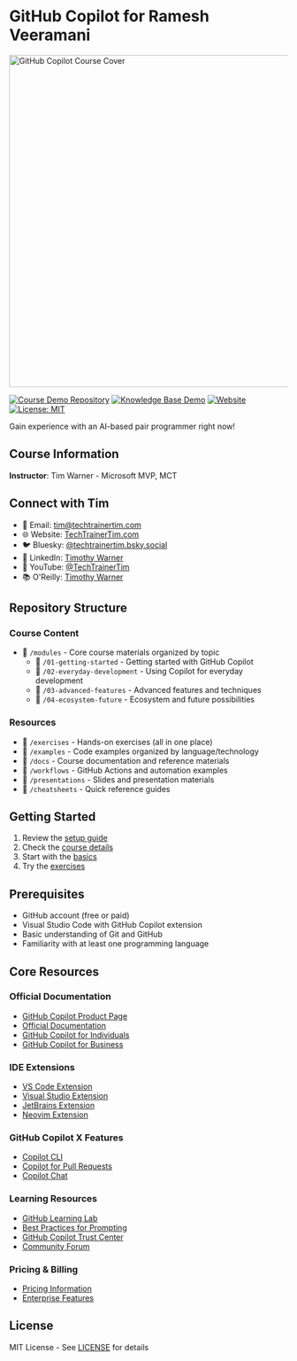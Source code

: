 
# GitHub Copilot for Ramesh Veeramani

<img src="assets/images/tim-gh-copilot-cover-slide.png" alt="GitHub Copilot Course Cover" width="600" />

[![Course Demo Repository](https://img.shields.io/badge/Course%20Demo-NodeGoat-brightgreen?style=for-the-badge)](https://github.com/timothywarner/nodegoat)
[![Knowledge Base Demo](https://img.shields.io/badge/Knowledge%20Base-DemoKB-orange?style=for-the-badge)](https://github.com/timothywarner-org/demokb)
[![Website](https://img.shields.io/website?url=https%3A%2F%2Ftechtrainertim.com)](https://techtrainertim.com)
[![License: MIT](https://img.shields.io/badge/License-MIT-yellow.svg)](https://opensource.org/licenses/MIT)

Gain experience with an AI-based pair programmer right now!

## Course Information

**Instructor**: Tim Warner - Microsoft MVP, MCT

## Connect with Tim
- 📧 Email: [tim@techtrainertim.com](mailto:tim@techtrainertim.com)
- 🌐 Website: [TechTrainerTim.com](https://techtrainertim.com)
- 🐦 Bluesky: [@techtrainertim.bsky.social](https://bsky.app/profile/techtrainertim.bsky.social)
- 💼 LinkedIn: [Timothy Warner](https://www.linkedin.com/in/timothywarner)
- 🎥 YouTube: [@TechTrainerTim](https://youtube.com/@TechTrainerTim)
- 📚 O'Reilly: [Timothy Warner](https://learning.oreilly.com/search/?q=author%3A%22Timothy+Warner%22&type=*&rows=100)

## Repository Structure

### Course Content
- 📁 `/modules` - Core course materials organized by topic
  - 📁 `/01-getting-started` - Getting started with GitHub Copilot
  - 📁 `/02-everyday-development` - Using Copilot for everyday development
  - 📁 `/03-advanced-features` - Advanced features and techniques
  - 📁 `/04-ecosystem-future` - Ecosystem and future possibilities

### Resources
- 📁 `/exercises` - Hands-on exercises (all in one place)
- 📁 `/examples` - Code examples organized by language/technology
- 📁 `/docs` - Course documentation and reference materials
- 📁 `/workflows` - GitHub Actions and automation examples
- 📁 `/presentations` - Slides and presentation materials
- 📁 `/cheatsheets` - Quick reference guides

## Getting Started
1. Review the [setup guide](docs/setup-guide.md)
2. Check the [course details](docs/course-details.md) 
3. Start with the [basics](modules/01-getting-started/README.md)
4. Try the [exercises](exercises/README.md)

## Prerequisites
- GitHub account (free or paid)
- Visual Studio Code with GitHub Copilot extension
- Basic understanding of Git and GitHub
- Familiarity with at least one programming language

## Core Resources
### Official Documentation
- [GitHub Copilot Product Page](https://github.com/features/copilot)
- [Official Documentation](https://docs.github.com/en/copilot)
- [GitHub Copilot for Individuals](https://docs.github.com/en/copilot/quickstart)
- [GitHub Copilot for Business](https://docs.github.com/en/copilot/github-copilot-enterprise/overview)

### IDE Extensions
- [VS Code Extension](https://marketplace.visualstudio.com/items?itemName=GitHub.copilot)
- [Visual Studio Extension](https://marketplace.visualstudio.com/items?itemName=GitHub.copilotvs)
- [JetBrains Extension](https://plugins.jetbrains.com/plugin/17718-github-copilot)
- [Neovim Extension](https://github.com/github/copilot.vim)

### GitHub Copilot X Features
- [Copilot CLI](https://githubnext.com/projects/copilot-cli/)
- [Copilot for Pull Requests](https://github.blog/2023-11-08-github-copilot-in-the-cli-now-in-public-beta/)
- [Copilot Chat](https://docs.github.com/en/copilot/github-copilot-chat/using-github-copilot-chat)

### Learning Resources
- [GitHub Learning Lab](https://github.com/skills/copilot-codespaces-vs)
- [Best Practices for Prompting](https://github.blog/2023-06-20-how-to-write-better-prompts-for-github-copilot/)
- [GitHub Copilot Trust Center](https://github.com/features/copilot/trust)
- [Community Forum](https://github.community/c/code-to-cloud/github-copilot/41)

### Pricing & Billing
- [Pricing Information](https://docs.github.com/en/billing/managing-billing-for-github-copilot/about-billing-for-github-copilot)
- [Enterprise Features](https://docs.github.com/en/copilot/github-copilot-enterprise/overview)

## License
MIT License - See [LICENSE](LICENSE) for details


